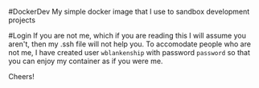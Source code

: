 #DockerDev
My simple docker image that I use to sandbox development projects

#Login
If you are not me, which if you are reading this I will assume you aren't,
then my .ssh file will not help you. To accomodate people who are not me,
I have created user `wblankenship` with password `password` so that you can
enjoy my container as if you were me.

Cheers!
